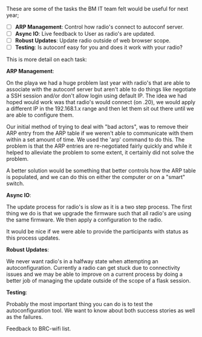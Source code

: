 These are some of the tasks the BM IT team felt would be useful for
next year; 

- [ ] **ARP Management**: Control how radio's connect to autoconf server.
- [ ] **Async IO**: Live feedback to User as radio's are updated.
- [ ] **Robust Updates**: Update radio outside of web browser scope.
- [ ] **Testing**: Is autoconf easy for you and does it work with your radio?

This is more detail on each task:

**ARP Management**: 

On the playa we had a huge problem last year with radio's that are able to
associate with the autoconf server but aren't able to do things like
negotiate a SSH session and/or don't allow login using default IP. The
idea we had hoped would work was that radio's would connect (on .20),
we would apply a different IP in the 192.168.1.x range and then let
them sit out there until we are able to configure them. 

Our initial method of trying to deal with "bad actors", was to remove
their ARP entry from the ARP table if we weren't able to communicate with
them within a set amount of time. We used the 'arp' command to do this.
The problem is that the ARP entries are re-negotiated fairly quickly
and while it helped to alleviate the problem to some extent, it certainly
did not solve the problem. 

A better solution would be something that better controls how the ARP
table is populated, and we can do this on either the computer or on a
"smart" switch.

**Async IO**:

The update process for radio's is slow as it is a two step process. The
first thing we do is that we upgrade the firmware such that all radio's
are using the same firmware. We then apply a configuration to the radio.

It would be nice if we were able to provide the participants with status
as this process updates. 

**Robust Updates**:

We never want radio's in a halfway state when attempting an
autoconfiguration. Currently a radio can get stuck due to connectivity
issues and we may be able to improve on a current process by doing
a better job of managing the update outside of the scope of a flask
session. 

**Testing**:

Probably the most important thing you can do is to test the autoconfiguration
tool. We want to know about both success stories as well as the failures. 

Feedback to BRC-wifi list. 







